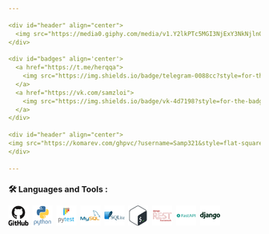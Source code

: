 ```yaml
---

<div id="header" align="center">
  <img src="https://media0.giphy.com/media/v1.Y2lkPTc5MGI3NjExY3NkNjlnOWYzNTVwem42ZmJzcTB5d284Y3hsMzIxd3U4bXUwdGtpZiZlcD12MV9pbnRlcm5hbF9naWZfYnlfaWQmY3Q9Zw/KDQ25pahVfwGRvvT9X/giphy.gif" width="200"/>
</div>

<div id="badges" align='center'>
  <a href="https://t.me/herqqa">
    <img src="https://img.shields.io/badge/telegram-0088cc?style=for-the-badge&logo=telegram&logoColor=white" alt="telegram Badge"/>
  </a>
  <a href="https://vk.com/samzloi">
    <img src="https://img.shields.io/badge/vk-4d7198?style=for-the-badge&logo=vk&logoColor=white" alt="Vk Badge"/>
  </a>
</div>

<div id="header" align="center">
<img src="https://komarev.com/ghpvc/?username=Samp321&style=flat-square&color=blue" alt=""/>
</div>

---
```


### :hammer_and_wrench: Languages and Tools :
<div>
  <img src="https://github.com/devicons/devicon/blob/master/icons/github/github-original-wordmark.svg" title="AWS" alt="AWS" width="40" height="40"/>&nbsp;
  <img src="https://github.com/devicons/devicon/blob/master/icons/python/python-original-wordmark.svg" title="AWS" alt="AWS" width="40" height="40"/>&nbsp;
  <img src="https://github.com/devicons/devicon/blob/master/icons/pytest/pytest-original-wordmark.svg" title="AWS" alt="AWS" width="40" height="40"/>&nbsp;
  <img src="https://github.com/devicons/devicon/blob/master/icons/mysql/mysql-original-wordmark.svg" title="AWS" alt="AWS" width="40" height="40"/>&nbsp;
    <img src="https://github.com/devicons/devicon/blob/master/icons/sqlite/sqlite-original-wordmark.svg" title="AWS" alt="AWS" width="40" height="40"/>&nbsp;
    <img src="https://github.com/devicons/devicon/blob/master/icons/bash/bash-original.svg" title="AWS" alt="AWS" width="40" height="40"/>&nbsp;
    <img src="https://github.com/devicons/devicon/blob/master/icons/djangorest/djangorest-line-wordmark.svg" title="AWS" alt="AWS" width="40" height="40"/>&nbsp;
  <img src="https://github.com/devicons/devicon/blob/master/icons/fastapi/fastapi-original-wordmark.svg" title="AWS" alt="AWS" width="40" height="40"/>&nbsp; 
  <img src="https://github.com/devicons/devicon/blob/master/icons/django/django-plain-wordmark.svg" title="AWS" alt="AWS" width="40" height="40"/>&nbsp;


  

  
</div>
